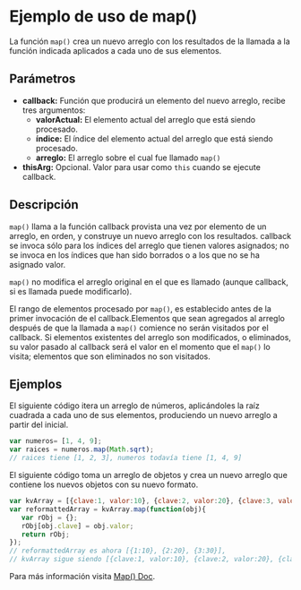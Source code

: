 # Ejemplo de uso de map()

La función ``map()`` crea un nuevo arreglo con los resultados de la llamada a la función indicada aplicados a cada uno de sus elementos.

## Parámetros

* <b>callback:</b>
	Función que producirá un elemento del nuevo arreglo, recibe tres argumentos:
    * <b>valorActual:</b>
		El elemento actual del arreglo que está siendo procesado.
    * <b>índice:</b>
		El índice del elemento actual del arreglo que está siendo procesado.
    * <b>arreglo:</b>
		El arreglo sobre el cual fue llamado ``map()``
* <b>thisArg:</b>
	Opcional. Valor para usar como ``this`` cuando se ejecute callback.

## Descripción

``map()`` llama a la función callback provista una vez por elemento de un arreglo, en orden, y construye un nuevo arreglo con los resultados. callback se invoca sólo para los índices del arreglo que tienen valores asignados; no se invoca en los índices que han sido borrados o a los que no se ha asignado valor.

``map()`` no modifica el arreglo original en el que es llamado (aunque callback, si es llamada puede modificarlo).

El rango de elementos procesado por ``map()``, es establecido antes de la primer invocación de el callback.Elementos que sean agregados al arreglo después de que la llamada a ``map()`` comience no serán visitados por el callback. Si elementos existentes del arreglo son modificados, o eliminados, su valor pasado al callback será el valor en el momento que el ``map()`` lo visita; elementos que son eliminados no son visitados.

## Ejemplos

El siguiente código itera un arreglo de números, aplicándoles la raíz cuadrada a cada uno de sus elementos, produciendo un nuevo arreglo a partir del inicial.

```js
var numeros= [1, 4, 9];
var raices = numeros.map(Math.sqrt);
// raices tiene [1, 2, 3], numeros todavía tiene [1, 4, 9]
```

El siguiente código toma un arreglo de objetos y crea un nuevo arreglo que contiene los nuevos objetos con su nuevo formato.

```js
var kvArray = [{clave:1, valor:10}, {clave:2, valor:20}, {clave:3, valor: 30}];
var reformattedArray = kvArray.map(function(obj){
   var rObj = {};
   rObj[obj.clave] = obj.valor;
   return rObj;
});
// reformattedArray es ahora [{1:10}, {2:20}, {3:30}],
// kvArray sigue siendo [{clave:1, valor:10}, {clave:2, valor:20}, {clave:3, valor: 30}]
```

Para más información visita [Map() Doc](https://developer.mozilla.org/es/docs/Web/JavaScript/Referencia/Objetos_globales/Array/map).
